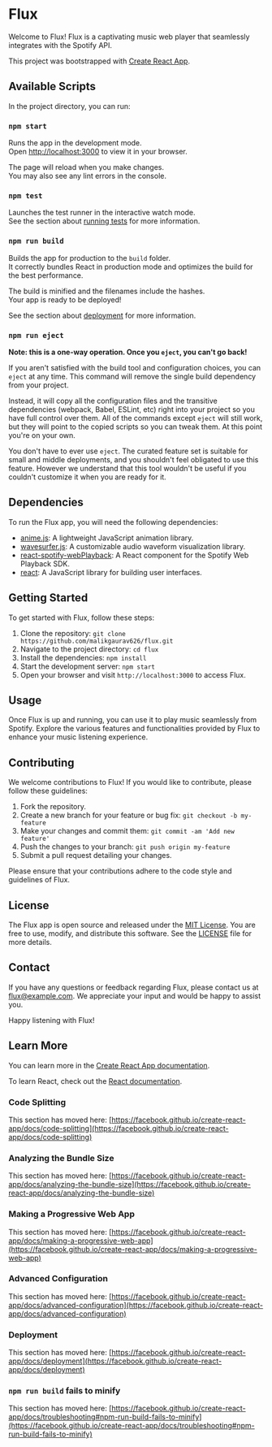 # Flux

Welcome to Flux! Flux is a captivating music web player that seamlessly integrates with the Spotify API.

This project was bootstrapped with [Create React App](https://github.com/facebook/create-react-app).

## Available Scripts

In the project directory, you can run:

### `npm start`

Runs the app in the development mode.\
Open [http://localhost:3000](http://localhost:3000) to view it in your browser.

The page will reload when you make changes.\
You may also see any lint errors in the console.

### `npm test`

Launches the test runner in the interactive watch mode.\
See the section about [running tests](https://facebook.github.io/create-react-app/docs/running-tests) for more information.

### `npm run build`

Builds the app for production to the `build` folder.\
It correctly bundles React in production mode and optimizes the build for the best performance.

The build is minified and the filenames include the hashes.\
Your app is ready to be deployed!

See the section about [deployment](https://facebook.github.io/create-react-app/docs/deployment) for more information.

### `npm run eject`

**Note: this is a one-way operation. Once you `eject`, you can't go back!**

If you aren't satisfied with the build tool and configuration choices, you can `eject` at any time. This command will remove the single build dependency from your project.

Instead, it will copy all the configuration files and the transitive dependencies (webpack, Babel, ESLint, etc) right into your project so you have full control over them. All of the commands except `eject` will still work, but they will point to the copied scripts so you can tweak them. At this point you're on your own.

You don't have to ever use `eject`. The curated feature set is suitable for small and middle deployments, and you shouldn't feel obligated to use this feature. However we understand that this tool wouldn't be useful if you couldn't customize it when you are ready for it.

## Dependencies

To run the Flux app, you will need the following dependencies:

- [anime.js](https://github.com/juliangarnier/anime): A lightweight JavaScript animation library.
- [wavesurfer.js](https://github.com/katspaugh/wavesurfer.js): A customizable audio waveform visualization library.
- [react-spotify-webPlayback](https://github.com/gilbarbara/react-spotify-web-playback): A React component for the Spotify Web Playback SDK.
- [react](https://reactjs.org/): A JavaScript library for building user interfaces.

## Getting Started

To get started with Flux, follow these steps:

1. Clone the repository: `git clone https://github.com/malikgaurav626/flux.git`
2. Navigate to the project directory: `cd flux`
3. Install the dependencies: `npm install`
4. Start the development server: `npm start`
5. Open your browser and visit `http://localhost:3000` to access Flux.

## Usage

Once Flux is up and running, you can use it to play music seamlessly from Spotify. Explore the various features and functionalities provided by Flux to enhance your music listening experience.

## Contributing

We welcome contributions to Flux! If you would like to contribute, please follow these guidelines:

1. Fork the repository.
2. Create a new branch for your feature or bug fix: `git checkout -b my-feature`
3. Make your changes and commit them: `git commit -am 'Add new feature'`
4. Push the changes to your branch: `git push origin my-feature`
5. Submit a pull request detailing your changes.

Please ensure that your contributions adhere to the code style and guidelines of Flux.

## License

The Flux app is open source and released under the [MIT License](https://opensource.org/licenses/MIT). You are free to use, modify, and distribute this software. See the [LICENSE](LICENSE) file for more details.

## Contact

If you have any questions or feedback regarding Flux, please contact us at flux@example.com. We appreciate your input and would be happy to assist you.

Happy listening with Flux!



## Learn More

You can learn more in the [Create React App documentation](https://facebook.github.io/create-react-app/docs/getting-started).

To learn React, check out the [React documentation](https://reactjs.org/).

### Code Splitting

This section has moved here: [https://facebook.github.io/create-react-app/docs/code-splitting](https://facebook.github.io/create-react-app/docs/code-splitting)

### Analyzing the Bundle Size

This section has moved here: [https://facebook.github.io/create-react-app/docs/analyzing-the-bundle-size](https://facebook.github.io/create-react-app/docs/analyzing-the-bundle-size)

### Making a Progressive Web App

This section has moved here: [https://facebook.github.io/create-react-app/docs/making-a-progressive-web-app](https://facebook.github.io/create-react-app/docs/making-a-progressive-web-app)

### Advanced Configuration

This section has moved here: [https://facebook.github.io/create-react-app/docs/advanced-configuration](https://facebook.github.io/create-react-app/docs/advanced-configuration)

### Deployment

This section has moved here: [https://facebook.github.io/create-react-app/docs/deployment](https://facebook.github.io/create-react-app/docs/deployment)

### `npm run build` fails to minify

This section has moved here: [https://facebook.github.io/create-react-app/docs/troubleshooting#npm-run-build-fails-to-minify](https://facebook.github.io/create-react-app/docs/troubleshooting#npm-run-build-fails-to-minify)
